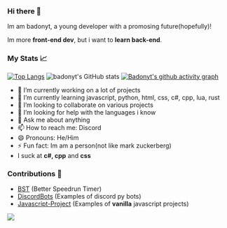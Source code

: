 ### Hi there 👋

Im am badonyt, a young developer with a promosing future(hopefully)!

Im more **front-end dev**, but i want to **learn back-end**.

### My Stats 📈
[![Top Langs](https://github-readme-stats.vercel.app/api/top-langs/?username=badonyt&layout=compact)](https://github.com/anuraghazra/github-readme-stats)
![badonyt's GitHub stats](https://github-readme-stats.vercel.app/api?username=badonyt&show_icons=true&theme=tokyonight)
[![Badonyt's github activity graph](https://github-readme-activity-graph.cyclic.app/graph?username=badonyt&theme=tokyo-night)](https://github.com/ashutosh00710/github-readme-activity-graph)
<!--
**badonyt/badonyt** is a ✨ _special_ ✨ repository because its `README.md` (this file) appears on your GitHub profile.

Here are some ideas to get you started:
-->
- 🔭 I’m currently working on a lot of projects
- 🌱 I’m currently learning javascript, python, html, css, c#, cpp, lua, rust
- 👯 I’m looking to collaborate on various projects
- 🤔 I’m looking for help with the languages i know
- 💬 Ask me about anything
- 📫 How to reach me: Discord
- 😄 Pronouns: He/Him
- ⚡ Fun fact: Im am a person(not like mark zuckerberg)
- I suck at **c#, cpp** and **css**

### Contributions 📃

* [BST](https://github.com/NoobJsPerson/speedrun-timer) (Better Speedrun Timer)
* [DiscordBots](https://github.com/virejdasani/DiscordBots) (Examples of discord py bots)
* [Javascript-Project](https://github.com/Tamanna-S/javaScript-projects) (Examples of **vanilla** javascript projects)

![](https://komarev.com/ghpvc/?username=badonyt&color=red)


